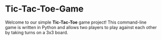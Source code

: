 # Tic-Tac-Toe-Game
Welcome to our simple **Tic-Tac-Toe** game project! This command-line game is written in Python and allows two players to play against each other by taking turns on a 3x3 board.
